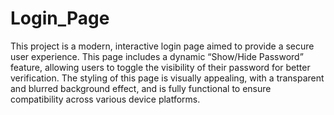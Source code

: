 # Login_Page

This project is a modern, interactive login page aimed to provide a secure user experience. This page includes a dynamic “Show/Hide Password” feature, allowing users to toggle the visibility of their password for better verification. The styling of this page is visually appealing, with a transparent and blurred background effect, and is fully functional to ensure compatibility across various device platforms.
